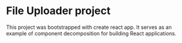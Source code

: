 # File Uploader project
This project was bootstrapped with create react app. It serves as an example of component decomposition for building React applications. 

